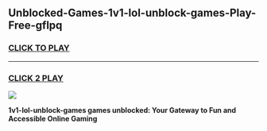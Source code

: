 
## Unblocked-Games-1v1-lol-unblock-games-Play-Free-gflpq
<h3>
<a href="https://premium76.site?title=1v1-lol-unblock-games&ref=18A1">CLICK TO PLAY</a></h3>
<hr>

<h3>
<a href="https://premium76.site?title=1v1-lol-unblock-games&ref=18A1">CLICK 2 PLAY</a>
  
</h3>

<a href="https://premium76.site?title=1v1-lol-unblock-games&ref=18A1"><img src="https://clearcache.store/games.png"></a>


**1v1-lol-unblock-games games unblocked: Your Gateway to Fun and Accessible Online Gaming**

